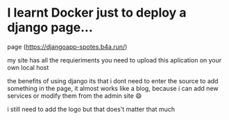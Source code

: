 # I learnt Docker just to deploy a django page...

page (https://djangoapp-spotes.b4a.run/)

my site has all the requieriments you need to upload this aplication on your own local host

the benefits of using django its that i dont need to enter the source to add something in the page, it almost works like a blog, because i can add new services or modify them from the admin site 😄

i still  need to add the logo but that does't matter that much
